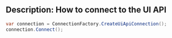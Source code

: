 Description: How to connect to the UI API
---

```csharp
var connection = ConnectionFactory.CreateUiApiConnection();
connection.Connect();
```